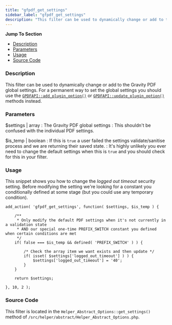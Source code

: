 ```yaml
---
title: "gfpdf_get_settings"
sidebar_label: "gfpdf_get_settings"
description: "This filter can be used to dynamically change or add to the Gravity PDF global settings. This shouldn't be used as a permanent way to control the settings."
---
```


**Jump To Section**

* [Description](#description)
* [Parameters](#parameters)
* [Usage](#usage)
* [Source Code](#source-code)

### Description 

This filter can be used to dynamically change or add to the Gravity PDF global settings. For a permanent way to set the global settings you should use the [`GPDFAPI::add_plugin_option()`](api_add_plugin_option.md) or [`GPDFAPI::update_plugin_option()`](api_update_plugin_option.md) methods instead. 

### Parameters 

$settings | array
:    The Gravity PDF global settings
:    This shouldn't be confused with the individual PDF settings. 

$is_temp | boolean
:    If this is `true` a user failed the settings validate/sanitise process and we are returning their saved state. 
:    It's highly unlikely you ever need to change the default settings when this is `true` and you should check for this in your filter.

### Usage 

This snippet shows you how to change the *logged out timeout* security setting. Before modifying the setting we're looking for a constant you conditionally defined at some stage (but you could use any temporary condition). 

```.language-php
add_action( 'gfpdf_get_settings', function( $settings, $is_temp ) {

	/**
	 * Only modify the default PDF settings when it's not currently in a validation state
	 * AND our special one-time PREFIX_SWITCH constant you defined when certain conditions are met
	 */
	if( false === $is_temp && defined( 'PREFIX_SWITCH' ) ) {

		/* Check the array item we want exists and then update */
		if( isset( $settings['logged_out_timeout'] ) ) {
			$settings['logged_out_timeout'] = '40';
		}
	}

	return $settings;

}, 10, 2 );
```

### Source Code 

This filter is located in the `Helper_Abstract_Options::get_settings()` method of `/src/helper/abstract/Helper_Abstract_Options.php`.